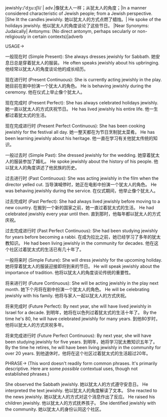 jewishly:/ˈdʒuːɪʃli/
| adv.|像犹太人一样；从犹太人的角度；|In a manner considered characteristic of Jewish people; from a Jewish perspective. |She lit the candles jewishly. 她以犹太人的方式点燃了蜡烛。| He spoke of the holidays jewishly. 他以犹太人的角度谈论了这些节日。 |Near Synonyms: Judaically| Antonyms: (No direct antonym, perhaps secularly or non-religiously in certain contexts)|adverb


USAGE->

一般现在时 (Simple Present):
She always dresses jewishly for Sabbath. 她安息日总是穿着犹太人的服装。
He often speaks jewishly about his upbringing. 他经常以犹太人的角度谈论他的成长经历。

现在进行时 (Present Continuous):
She is currently acting jewishly in the play. 她目前在剧中扮演一个犹太人的角色。
He is behaving jewishly during the ceremony.  他在仪式上举止像个犹太人。

现在完成时 (Present Perfect):
She has always celebrated holidays jewishly. 她一直以犹太人的方式庆祝节日。
He has lived jewishly his entire life. 他一生都过着犹太式的生活。

现在完成进行时 (Present Perfect Continuous):
She has been cooking jewishly for the festival all day. 她一整天都在为节日烹制犹太菜肴。
He has been learning jewishly about his heritage. 他一直在学习有关他犹太传统的知识。

一般过去时 (Simple Past):
She dressed jewishly for the wedding. 她穿着犹太人的服装参加了婚礼。
He spoke jewishly about the history of his people. 他以犹太人的角度讲述了他民族的历史。

过去进行时 (Past Continuous):
She was acting jewishly in the film when the director yelled cut. 当导演喊停时，她正在电影中扮演一个犹太人的角色。
He was behaving jewishly during the service. 在仪式期间，他举止像个犹太人。

过去完成时 (Past Perfect):
She had always lived jewishly before moving to a new country. 在搬到一个新的国家之前，她一直过着犹太式的生活。
He had celebrated jewishly every year until then. 直到那时，他每年都以犹太人的方式庆祝。

过去完成进行时 (Past Perfect Continuous):
She had been studying jewishly for years before becoming a rabbi. 在成为拉比之前，她已经学习了多年的犹太教知识。
He had been living jewishly in the community for decades. 他在这个社区过着犹太式的生活已有几十年了。

一般将来时 (Simple Future):
She will dress jewishly for the upcoming holiday. 她将穿着犹太人的服装迎接即将到来的节日。
He will speak jewishly about the importance of tradition. 他将以犹太人的角度谈论传统的重要性。

将来进行时 (Future Continuous):
She will be acting jewishly in the play next month. 她下个月将在剧中扮演一个犹太人的角色。
He will be celebrating jewishly with his family. 他将与家人一起以犹太人的方式庆祝。

将来完成时 (Future Perfect):
By next year, she will have lived jewishly in Israel for a decade. 到明年，她将在以色列过着犹太式的生活十年了。
By the time he's 80, he will have celebrated jewishly for many years. 到他80岁时，他将以犹太人的方式庆祝多年。

将来完成进行时 (Future Perfect Continuous):
By next year, she will have been studying jewishly for five years. 到明年，她将学习犹太教知识五年了。
By the time he retires, he will have been living jewishly in the community for over 20 years. 到他退休时，他将在这个社区过着犹太式的生活超过20年。


PHRASE->
(This word doesn't readily form common phrases.  It's primarily descriptive.  Here are some *possible* contextual uses, though not established phrases.)

She observed the Sabbath jewishly. 她以犹太人的方式遵守安息日。
He interpreted the text jewishly. 他以犹太人的角度解读了文本。
She reacted to the news jewishly. 她以犹太人的方式对这个消息作出了反应。
He raised his children jewishly. 他以犹太人的方式抚养孩子。
She identified jewishly with the community.  她以犹太人的身份认同这个社区。

